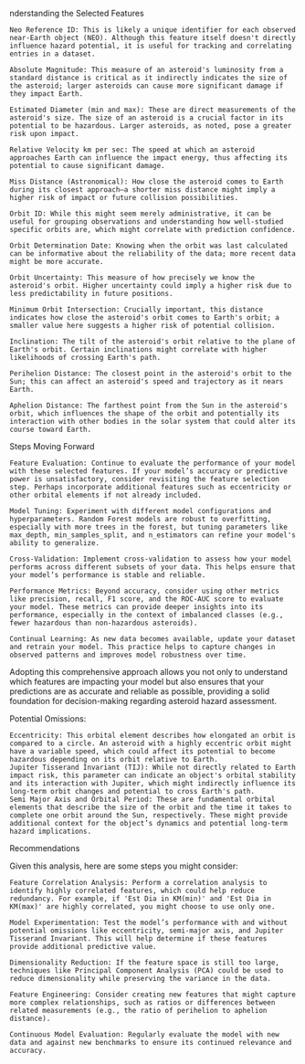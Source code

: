 nderstanding the Selected Features

    Neo Reference ID: This is likely a unique identifier for each observed near-Earth object (NEO). Although this feature itself doesn't directly influence hazard potential, it is useful for tracking and correlating entries in a dataset.

    Absolute Magnitude: This measure of an asteroid's luminosity from a standard distance is critical as it indirectly indicates the size of the asteroid; larger asteroids can cause more significant damage if they impact Earth.

    Estimated Diameter (min and max): These are direct measurements of the asteroid's size. The size of an asteroid is a crucial factor in its potential to be hazardous. Larger asteroids, as noted, pose a greater risk upon impact.

    Relative Velocity km per sec: The speed at which an asteroid approaches Earth can influence the impact energy, thus affecting its potential to cause significant damage.

    Miss Distance (Astronomical): How close the asteroid comes to Earth during its closest approach—a shorter miss distance might imply a higher risk of impact or future collision possibilities.

    Orbit ID: While this might seem merely administrative, it can be useful for grouping observations and understanding how well-studied specific orbits are, which might correlate with prediction confidence.

    Orbit Determination Date: Knowing when the orbit was last calculated can be informative about the reliability of the data; more recent data might be more accurate.

    Orbit Uncertainty: This measure of how precisely we know the asteroid's orbit. Higher uncertainty could imply a higher risk due to less predictability in future positions.

    Minimum Orbit Intersection: Crucially important, this distance indicates how close the asteroid's orbit comes to Earth's orbit; a smaller value here suggests a higher risk of potential collision.

    Inclination: The tilt of the asteroid's orbit relative to the plane of Earth's orbit. Certain inclinations might correlate with higher likelihoods of crossing Earth's path.

    Perihelion Distance: The closest point in the asteroid's orbit to the Sun; this can affect an asteroid's speed and trajectory as it nears Earth.

    Aphelion Distance: The farthest point from the Sun in the asteroid's orbit, which influences the shape of the orbit and potentially its interaction with other bodies in the solar system that could alter its course toward Earth.




Steps Moving Forward

    Feature Evaluation: Continue to evaluate the performance of your model with these selected features. If your model’s accuracy or predictive power is unsatisfactory, consider revisiting the feature selection step. Perhaps incorporate additional features such as eccentricity or other orbital elements if not already included.

    Model Tuning: Experiment with different model configurations and hyperparameters. Random Forest models are robust to overfitting, especially with more trees in the forest, but tuning parameters like max_depth, min_samples_split, and n_estimators can refine your model's ability to generalize.

    Cross-Validation: Implement cross-validation to assess how your model performs across different subsets of your data. This helps ensure that your model’s performance is stable and reliable.

    Performance Metrics: Beyond accuracy, consider using other metrics like precision, recall, F1 score, and the ROC-AUC score to evaluate your model. These metrics can provide deeper insights into its performance, especially in the context of imbalanced classes (e.g., fewer hazardous than non-hazardous asteroids).

    Continual Learning: As new data becomes available, update your dataset and retrain your model. This practice helps to capture changes in observed patterns and improves model robustness over time.

Adopting this comprehensive approach allows you not only to understand which features are impacting your model but also ensures that your predictions are as accurate and reliable as possible, providing a solid foundation for decision-making regarding asteroid hazard assessment.




Potential Omissions:

    Eccentricity: This orbital element describes how elongated an orbit is compared to a circle. An asteroid with a highly eccentric orbit might have a variable speed, which could affect its potential to become hazardous depending on its orbit relative to Earth.
    Jupiter Tisserand Invariant (TIJ): While not directly related to Earth impact risk, this parameter can indicate an object's orbital stability and its interaction with Jupiter, which might indirectly influence its long-term orbit changes and potential to cross Earth's path.
    Semi Major Axis and Orbital Period: These are fundamental orbital elements that describe the size of the orbit and the time it takes to complete one orbit around the Sun, respectively. These might provide additional context for the object’s dynamics and potential long-term hazard implications.


Recommendations

Given this analysis, here are some steps you might consider:

    Feature Correlation Analysis: Perform a correlation analysis to identify highly correlated features, which could help reduce redundancy. For example, if 'Est Dia in KM(min)' and 'Est Dia in KM(max)' are highly correlated, you might choose to use only one.

    Model Experimentation: Test the model’s performance with and without potential omissions like eccentricity, semi-major axis, and Jupiter Tisserand Invariant. This will help determine if these features provide additional predictive value.

    Dimensionality Reduction: If the feature space is still too large, techniques like Principal Component Analysis (PCA) could be used to reduce dimensionality while preserving the variance in the data.

    Feature Engineering: Consider creating new features that might capture more complex relationships, such as ratios or differences between related measurements (e.g., the ratio of perihelion to aphelion distance).

    Continuous Model Evaluation: Regularly evaluate the model with new data and against new benchmarks to ensure its continued relevance and accuracy.
